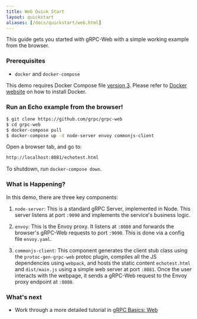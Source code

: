 ```yaml
---
title: Web Quick Start
layout: quickstart
aliases: [/docs/quickstart/web.html]
---
```

<p class="lead">This guide gets you started with gRPC-Web with a simple
working example from the browser.</p>

<div id="toc"></div>

### Prerequisites

* `docker` and `docker-compose`

This demo requires Docker Compose file
[version 3](https://docs.docker.com/compose/compose-file/). Please refer to
[Docker website](https://docs.docker.com/compose/install/#install-compose) on how to install Docker.

### Run an Echo example from the browser!

```sh
$ git clone https://github.com/grpc/grpc-web
$ cd grpc-web
$ docker-compose pull
$ docker-compose up -d node-server envoy commonjs-client
```

Open a browser tab, and go to:

```sh
http://localhost:8081/echotest.html
```

To shutdown, run `docker-compose down`.


### What is Happening?

In this demo, there are three key components:

 1. `node-server`: This is a standard gRPC Server, implemented in Node.
 This server listens at port `:9090` and implements the service's business
 logic.
 
 2. `envoy`: This is the Envoy proxy. It listens at `:8080` and forwards the
 browser's gRPC-Web requests to port `:9090`. This is done via a config file
 `envoy.yaml`.
 
 3. `commonjs-client`: This component generates the client stub class using
 the `protoc-gen-grpc-web` protoc plugin, compiles all the JS dependencies
 using `webpack`, and hosts the static content `echotest.html` and
 `dist/main.js` using a simple web server at port `:8081`. Once the user
 interacts with the webpage, it sends a gRPC-Web request to the Envoy proxy
 endpoint at `:8080`.


### What's next

- Work through a more detailed tutorial in [gRPC Basics: Web](/docs/tutorials/basic/web/)
